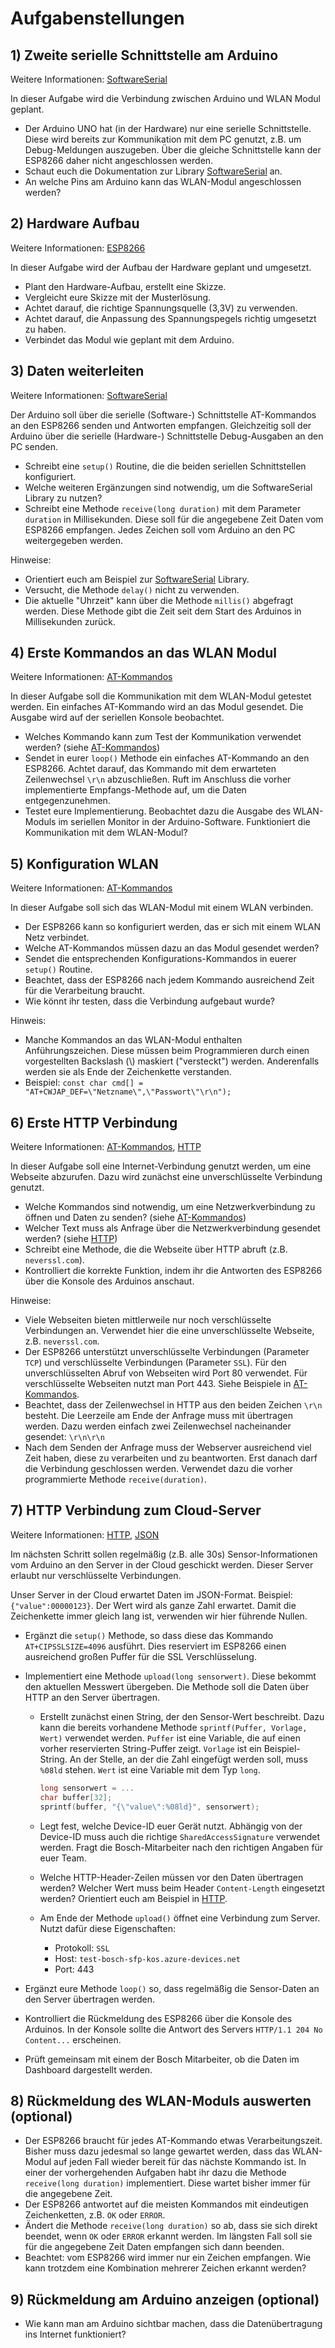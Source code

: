 # Aufgabenstellungen


## 1) Zweite serielle Schnittstelle am Arduino

Weitere Informationen: [SoftwareSerial](./SoftwareSerial.md)

In dieser Aufgabe wird die Verbindung zwischen Arduino und WLAN Modul geplant.

* Der Arduino UNO hat (in der Hardware) nur eine serielle Schnittstelle. Diese wird bereits zur Kommunikation mit dem PC genutzt, z.B. um Debug-Meldungen auszugeben. Über die gleiche Schnittstelle kann der ESP8266 daher nicht angeschlossen werden.
* Schaut euch die Dokumentation zur Library [SoftwareSerial](./SoftwareSerial.md) an.
* An welche Pins am Arduino kann das WLAN-Modul angeschlossen werden?


## 2) Hardware Aufbau

Weitere Informationen: [ESP8266](ESP8266.md)

In dieser Aufgabe wird der Aufbau der Hardware geplant und umgesetzt.

* Plant den Hardware-Aufbau, erstellt eine Skizze. 
* Vergleicht eure Skizze mit der Musterlösung.
* Achtet darauf, die richtige Spannungsquelle (3,3V) zu verwenden.
* Achtet darauf, die Anpassung des Spannungspegels richtig umgesetzt zu haben.
* Verbindet das Modul wie geplant mit dem Arduino.


## 3) Daten weiterleiten
Weitere Informationen: [SoftwareSerial](./SoftwareSerial.md) 

Der Arduino soll über die serielle (Software-) Schnittstelle AT-Kommandos an den ESP8266 senden und Antworten empfangen. Gleichzeitig soll der Arduino über die serielle (Hardware-) Schnittstelle Debug-Ausgaben an den PC senden.
* Schreibt eine `setup()` Routine, die die beiden seriellen Schnittstellen konfiguriert. 
* Welche weiteren Ergänzungen sind notwendig, um die SoftwareSerial Library zu nutzen?
* Schreibt eine Methode `receive(long duration)` mit dem Parameter `duration` in Millisekunden. Diese soll für die angegebene Zeit Daten vom ESP8266 empfangen. Jedes Zeichen soll vom Arduino an den PC weitergegeben werden. 

Hinweise:
* Orientiert euch am Beispiel zur [SoftwareSerial](./SoftwareSerial.md) Library.
* Versucht, die Methode `delay()` nicht zu verwenden.
* Die aktuelle "Uhrzeit" kann über die Methode `millis()` abgefragt werden. Diese Methode gibt die Zeit seit  dem Start des Arduinos in Millisekunden zurück.
  

## 4) Erste Kommandos an das WLAN Modul

Weitere Informationen: [AT-Kommandos](AT-Commands.md)

In dieser Aufgabe soll die Kommunikation mit dem WLAN-Modul getestet werden. Ein einfaches AT-Kommando wird an das Modul gesendet. Die Ausgabe wird auf der seriellen Konsole beobachtet.

* Welches Kommando kann zum Test der Kommunikation verwendet werden?  (siehe [AT-Kommandos](AT-Commands.md))
* Sendet in eurer `loop()` Methode ein einfaches AT-Kommando an den ESP8266. Achtet darauf, das Kommando mit dem erwarteten Zeilenwechsel `\r\n` abzuschließen. Ruft im Anschluss die vorher implementierte Empfangs-Methode auf, um die Daten entgegenzunehmen.
* Testet eure Implementierung. Beobachtet dazu die Ausgabe des WLAN-Moduls im seriellen Monitor in der Arduino-Software. Funktioniert die Kommunikation mit dem WLAN-Modul?


## 5) Konfiguration WLAN

Weitere Informationen: [AT-Kommandos](AT-Commands.md)

In dieser Aufgabe soll sich das WLAN-Modul mit einem WLAN verbinden.

* Der ESP8266 kann so konfiguriert werden, das er sich mit einem WLAN Netz verbindet.
* Welche AT-Kommandos müssen dazu an das Modul gesendet werden?
* Sendet die entsprechenden Konfigurations-Kommandos in euerer `setup()` Routine.
* Beachtet, dass der ESP8266 nach jedem Kommando ausreichend Zeit für die Verarbeitung braucht.
* Wie könnt ihr testen, dass die Verbindung aufgebaut wurde?

Hinweis:
* Manche Kommandos an das WLAN-Modul enthalten Anführungszeichen. Diese müssen beim Programmieren durch einen vorgestellten Backslash (\\) maskiert ("versteckt") werden. Anderenfalls werden sie als Ende der Zeichenkette verstanden. 
* Beispiel: `const char cmd[] = "AT+CWJAP_DEF=\"Netzname\",\"Passwort\"\r\n");`

## 6) Erste HTTP Verbindung

Weitere Informationen: [AT-Kommandos](AT-Commands.md), [HTTP](HTTP.md)

In dieser Aufgabe soll eine Internet-Verbindung genutzt werden, um eine Webseite abzurufen. Dazu wird zunächst eine unverschlüsselte Verbindung genutzt.

* Welche Kommandos sind notwendig, um eine Netzwerkverbindung zu öffnen und Daten zu senden? (siehe  [AT-Kommandos](AT-Commands.md))
* Welcher Text muss als Anfrage über die Netzwerkverbindung gesendet werden? (siehe [HTTP](HTTP.md))
* Schreibt eine Methode, die die Webseite über HTTP abruft (z.B. `neverssl.com`).
* Kontrolliert die korrekte Funktion, indem ihr die Antworten des ESP8266 über die Konsole des Arduinos anschaut.

Hinweise:
* Viele Webseiten bieten mittlerweile nur noch verschlüsselte Verbindungen an. Verwendet hier die eine unverschlüsselte Webseite, z.B. `neverssl.com`.
* Der ESP8266 unterstützt unverschlüsselte Verbindungen (Parameter `TCP`) und verschlüsselte Verbindungen (Parameter `SSL`). Für den unverschlüsselten Abruf von Webseiten wird Port 80 verwendet. Für verschlüsselte Webseiten nutzt man Port 443. Siehe Beispiele in [AT-Kommandos](AT-Commands.md).
* Beachtet, dass der Zeilenwechsel in HTTP aus den beiden Zeichen `\r\n` besteht. Die Leerzeile am Ende der Anfrage muss mit übertragen werden. Dazu werden einfach zwei Zeilenwechsel nacheinander gesendet: `\r\n\r\n`
* Nach dem Senden der Anfrage muss der Webserver ausreichend viel Zeit haben, diese zu verarbeiten und zu beantworten. Erst danach darf die Verbindung geschlossen werden. Verwendet dazu die vorher programmierte Methode `receive(duration)`.


## 7) HTTP Verbindung zum Cloud-Server

Weitere Informationen: [HTTP](HTTP.md), [JSON](JSON.md)

Im nächsten Schritt sollen regelmäßig (z.B. alle 30s) Sensor-Informationen vom Arduino an den Server in der Cloud geschickt werden. Dieser Server erlaubt nur verschlüsselte Verbindungen. 

Unser Server in der Cloud erwartet Daten im JSON-Format. 
Beispiel: `{"value":00000123}`. Der Wert wird als ganze Zahl erwartet. Damit die Zeichenkette immer gleich lang ist, verwenden wir hier führende Nullen.

* Ergänzt die `setup()` Methode, so dass diese das Kommando `AT+CIPSSLSIZE=4096` ausführt. Dies reserviert im ESP8266 einen ausreichend großen Puffer für die SSL Verschlüsselung.

* Implementiert eine Methode `upload(long sensorwert)`. Diese bekommt den aktuellen Messwert übergeben. Die Methode soll die Daten über HTTP an den Server übertragen.

  * Erstellt zunächst einen String, der den Sensor-Wert beschreibt. Dazu kann die bereits vorhandene Methode `sprintf(Puffer, Vorlage, Wert)` verwendet werden. `Puffer` ist eine Variable, die auf einen vorher reservierten String-Puffer zeigt. `Vorlage` ist ein Beispiel-String. An der Stelle, an der die Zahl eingefügt werden soll, muss `%08ld` stehen. `Wert` ist eine Variable mit dem Typ `long`.

    ```C++
    long sensorwert = ...
    char buffer[32];
    sprintf(buffer, "{\"value\":%08ld}", sensorwert);
    ```

  * Legt fest, welche Device-ID euer Gerät nutzt. Abhängig von der Device-ID muss auch die richtige `SharedAccessSignature` verwendet werden. Fragt die Bosch-Mitarbeiter nach den richtigen Angaben für euer Team.

  * Welche HTTP-Header-Zeilen müssen vor den Daten übertragen werden?  Welcher Wert muss beim Header `Content-Length` eingesetzt werden? Orientiert euch am Beispiel in [HTTP](HTTP.md).

  * Am Ende der Methode `upload()` öffnet eine Verbindung zum Server. Nutzt dafür diese Eigenschaften:
    * Protokoll: `SSL`
    * Host: `test-bosch-sfp-kos.azure-devices.net`
    * Port: 443

* Ergänzt eure Methode `loop()` so, dass regelmäßig die Sensor-Daten an den Server übertragen werden.

* Kontrolliert die Rückmeldung des ESP8266 über die Konsole des Arduinos. In der Konsole sollte die Antwort des Servers `HTTP/1.1 204 No Content...` erscheinen.

* Prüft gemeinsam mit einem der Bosch Mitarbeiter, ob die Daten im Dashboard dargestellt werden.


## 8) Rückmeldung des WLAN-Moduls auswerten (optional)

* Der ESP8266 braucht für jedes AT-Kommando etwas Verarbeitungszeit. Bisher muss dazu jedesmal so lange gewartet werden, dass das WLAN-Modul auf jeden Fall wieder bereit für das nächste Kommando ist. In einer der vorhergehenden Aufgaben habt ihr dazu die Methode `receive(long duration)` implementiert. Diese wartet bisher immer für die angegebene Zeit.
* Der ESP8266 antwortet auf die meisten Kommandos mit eindeutigen Zeichenketten, z.B. `OK` oder `ERROR`.
* Ändert die Methode `receive(long duration)` so ab, dass sie sich direkt beendet, wenn `OK` oder `ERROR` erkannt werden. Im längsten Fall soll sie für die angegebene Zeit Daten empfangen sich dann beenden.
* Beachtet: vom ESP8266 wird immer nur ein Zeichen empfangen. Wie kann trotzdem eine Kombination mehrerer Zeichen erkannt werden?

## 9) Rückmeldung am Arduino anzeigen (optional)

* Wie kann man am Arduino sichtbar machen, dass die Datenübertragung ins Internet funktioniert?

